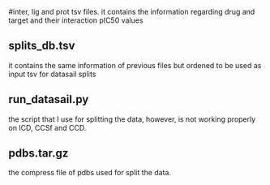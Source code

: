 #inter, lig and prot tsv files.
it contains the information regarding drug and target and their interaction pIC50 values

## splits_db.tsv
it contains the same information of previous files but ordened to be used as input tsv for datasail splits

## run_datasail.py
the script that I use for splitting the data, however, is not working properly on ICD, CCSf and CCD.

## pdbs.tar.gz
the compress file of pdbs used for split the data.
